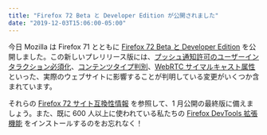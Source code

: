 ```yaml
---
title: "Firefox 72 Beta と Developer Edition が公開されました"
date: "2019-12-03T15:06:00-05:00"
---
```

今日 Mozilla は Firefox 71 とともに [Firefox 72 Beta と Developer Edition](https://www.mozilla.org/firefox/channel/desktop/) を公開しました。この新しいプレリリース版には、[プッシュ通知許可のユーザーインタラクション必須化](https://www.fxsitecompat.dev/ja/docs/2019/requesting-notification-permission-and-screen-capture-now-requires-user-interaction/)、[コンテンツタイプ判別](https://www.fxsitecompat.dev/ja/docs/2019/x-content-type-options-nosniff-now-applies-to-top-level-documents-causing-some-pages-to-be-downloaded/)、[WebRTC サイマルキャスト属性](https://www.fxsitecompat.dev/ja/docs/2019/pt-and-rid-in-webrtc-simulcast-attributes-are-no-longer-supported/) といった、実際のウェブサイトに影響することが判明している変更がいくつか含まれています。

それらの [Firefox 72 サイト互換性情報](https://www.fxsitecompat.dev/ja/releases/72/) を参照して、1 月公開の最終版に備えましょう。また、既に 600 人以上に使われている私たちの [Firefox DevTools 拡張機能](https://addons.mozilla.org/firefox/addon/site-compatibility-tools/) をインストールするのをお忘れなく！
